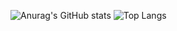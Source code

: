 ![Anurag's GitHub stats](https://github-readme-stats.vercel.app/api?username=Speechless22&show_icons=true&theme=transparent&card_width=400px)
![Top Langs](https://github-readme-stats.vercel.app/api/top-langs/?username=Speechless22&layout=compact&theme=transparent&card_width=400px)
